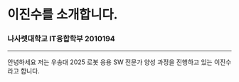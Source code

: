 # 이진수를 소개합니다.
<h3>나사렛대학교 IT융합학부 2010194 </h3>
<hr>
안녕하세요 저는 우송대 2025 로봇 응용 SW 전문가 양성 과정을 진행하고 있는 이진수라고 합니다.


<!--
**jjkkhh123/jjkkhh123** is a ✨ _special_ ✨ repository because its `README.md` (this file) appears on your GitHub profile.

Here are some ideas to get you started:

- 🔭 I’m currently working on ...
- 🌱 I’m currently learning ...
- 👯 I’m looking to collaborate on ...
- 🤔 I’m looking for help with ...
- 💬 Ask me about ...
- 📫 How to reach me: ...
- 😄 Pronouns: ...
- ⚡ Fun fact: ...
-->
